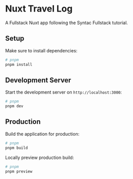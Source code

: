 # Nuxt Travel Log

A Fullstack Nuxt app following the Syntac Fullstack tutorial.

## Setup

Make sure to install dependencies:

```bash
# pnpm
pnpm install
```

## Development Server

Start the development server on `http://localhost:3000`:

```bash
# pnpm
pnpm dev

```

## Production

Build the application for production:

```bash
# pnpm
pnpm build
```

Locally preview production build:

```bash
# pnpm
pnpm preview
```
